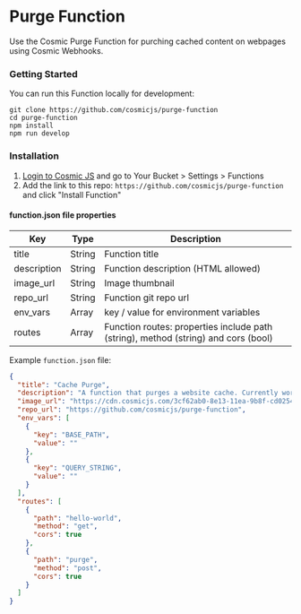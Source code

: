 # Purge Function
Use the Cosmic Purge Function for purching cached content on webpages using Cosmic Webhooks.

### Getting Started
You can run this Function locally for development:
```
git clone https://github.com/cosmicjs/purge-function
cd purge-function
npm install
npm run develop
```

### Installation
1. [Login to Cosmic JS](https://cosmicjs.com) and go to Your Bucket > Settings > Functions
2. Add the link to this repo: `https://github.com/cosmicjs/purge-function` and click "Install Function"

#### function.json file properties
Key | Type | Description
--- | --- | ---
| title     | String | Function title
| description      | String | Function description (HTML allowed)
| image_url      | String | Image thumbnail
| repo_url      | String | Function git repo url
| env_vars      | Array | key / value for environment variables
| routes      | Array | Function routes: properties include path (string), method (string) and cors (bool)

Example `function.json` file:
```json
{
  "title": "Cache Purge",
  "description": "A function that purges a website cache. Currently works for Fastly.",
  "image_url": "https://cdn.cosmicjs.com/3cf62ab0-8e13-11ea-9b8f-cd0254a8c979-cosmic-dark.svg",
  "repo_url": "https://github.com/cosmicjs/purge-function",
  "env_vars": [
    {
      "key": "BASE_PATH",
      "value": ""
    },
    {
      "key": "QUERY_STRING",
      "value": ""
    }
  ],
  "routes": [
    {
      "path": "hello-world",
      "method": "get",
      "cors": true
    },
    {
      "path": "purge",
      "method": "post",
      "cors": true
    }
  ]
}
```
